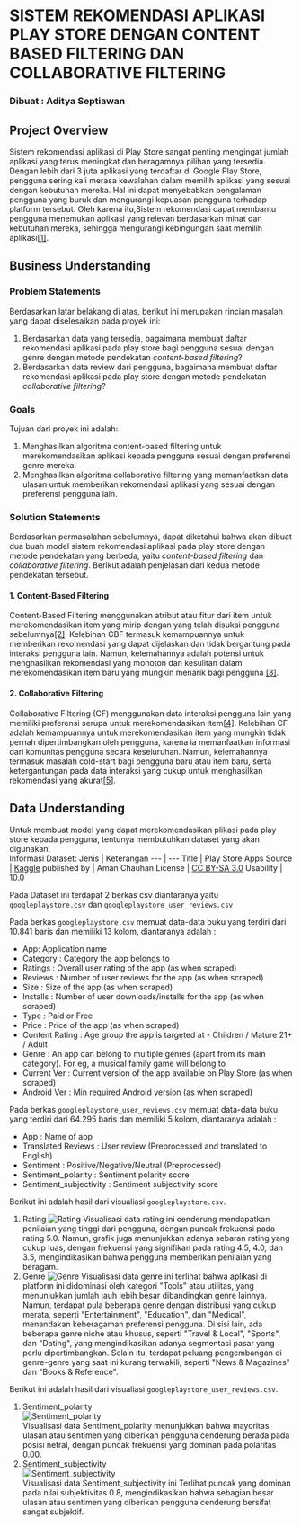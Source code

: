# SISTEM REKOMENDASI APLIKASI PLAY STORE DENGAN CONTENT BASED FILTERING DAN COLLABORATIVE FILTERING
### Dibuat : Aditya Septiawan

## Project Overview
Sistem rekomendasi aplikasi di Play Store sangat penting mengingat jumlah aplikasi yang terus meningkat dan beragamnya pilihan yang tersedia. Dengan lebih dari 3 juta aplikasi yang terdaftar di Google Play Store, pengguna sering kali merasa kewalahan dalam memilih aplikasi yang sesuai dengan kebutuhan mereka. Hal ini dapat menyebabkan pengalaman pengguna yang buruk dan mengurangi kepuasan pengguna terhadap platform tersebut. Oleh karena itu,Sistem rekomendasi dapat membantu pengguna menemukan aplikasi yang relevan berdasarkan minat dan kebutuhan mereka, sehingga mengurangi kebingungan saat memilih aplikasi[[1]](https://www.bhinneka.com/blog/ai-turut-berpartisipasi-pada-rekomendasi-di-play-store/).<br>

## Business Understanding
### Problem Statements
Berdasarkan latar belakang di atas, berikut ini merupakan rincian masalah yang dapat diselesaikan pada proyek ini:
1. Berdasarkan data yang tersedia, bagaimana membuat daftar rekomendasi aplikasi pada play store bagi pengguna sesuai dengan genre dengan metode pendekatan *content-based filtering*?
2. Berdasarkan data review dari pengguna, bagaimana membuat daftar rekomendasi aplikasi pada play store dengan metode pendekatan *collaborative filtering*?

### Goals
Tujuan dari proyek ini adalah:
1. Menghasilkan algoritma content-based filtering untuk merekomendasikan aplikasi kepada pengguna sesuai dengan preferensi genre mereka.
2. Menghasilkan algoritma collaborative filtering yang memanfaatkan data ulasan untuk memberikan rekomendasi aplikasi yang sesuai dengan preferensi pengguna lain.

### Solution Statements
Berdasarkan permasalahan sebelumnya, dapat diketahui bahwa akan dibuat dua buah model sistem rekomendasi aplikasi pada play store dengan metode pendekatan yang berbeda, yaitu *content-based filtering* dan *collaborative filtering*. Berikut adalah penjelasan dari kedua metode pendekatan tersebut.

#### 1. Content-Based Filtering
  Content-Based Filtering menggunakan atribut atau fitur dari item untuk merekomendasikan item yang mirip dengan yang telah disukai pengguna sebelumnya[[2]](https://www.ibm.com/topics/content-based-filtering?form=MG0AV3). Kelebihan CBF termasuk kemampuannya untuk memberikan rekomendasi yang dapat dijelaskan dan tidak bergantung pada interaksi pengguna lain. Namun, kelemahannya adalah potensi untuk menghasilkan rekomendasi yang monoton dan kesulitan dalam merekomendasikan item baru yang mungkin menarik bagi pengguna [[3]](https://thecleverprogrammer.com/2023/04/20/content-based-filtering-and-collaborative-filtering-difference/).

#### 2. Collaborative Filtering
  Collaborative Filtering (CF) menggunakan data interaksi pengguna lain yang memiliki preferensi serupa untuk merekomendasikan item[[4]](https://www.ibm.com/topics/collaborative-filtering?form=MG0AV3). Kelebihan CF adalah kemampuannya untuk merekomendasikan item yang mungkin tidak pernah dipertimbangkan oleh pengguna, karena ia memanfaatkan informasi dari komunitas pengguna secara keseluruhan. Namun, kelemahannya termasuk masalah cold-start bagi pengguna baru atau item baru, serta ketergantungan pada data interaksi yang cukup untuk menghasilkan rekomendasi yang akurat[[5]](https://developers.google.com/machine-learning/recommendation/collaborative/basics?hl=id).

## Data Understanding
Untuk membuat model yang dapat merekomendasikan plikasi pada play store kepada pengguna, tentunya membutuhkan dataset yang akan digunakan.<br>
Informasi Dataset:
Jenis | Keterangan
--- | ---
Title | Play Store Apps
Source | [Kaggle](https://www.kaggle.com/datasets/whenamancodes/play-store-apps)
published by | Aman Chauhan
License | [CC BY-SA 3.0](https://creativecommons.org/licenses/by-sa/3.0/)
Usability | 10.0

Pada Dataset ini terdapat 2 berkas csv diantaranya yaitu `googleplaystore.csv`  dan `googleplaystore_user_reviews.csv`

Pada berkas `googleplaystore.csv` memuat data-data buku yang terdiri dari 10.841  baris dan memiliki 13  kolom, diantaranya adalah :
- App: 	Application name
- Category : 	Category the app belongs to
- Ratings : 	Overall user rating of the app (as when scraped)
- Reviews : 	Number of user reviews for the app (as when scraped)
- Size :	Size of the app (as when scraped)
- Installs : 	Number of user downloads/installs for the app (as when scraped)
- Type :	Paid or Free
- Price :	Price of the app (as when scraped)
- Content Rating : 	Age group the app is targeted at - Children / Mature 21+ / Adult
- Genre : 	An app can belong to multiple genres (apart from its main category). For eg, a musical family game will belong to
- Current Ver : 	Current version of the app available on Play Store (as when scraped)
- Android Ver : 	Min required Android version (as when scraped)

Pada berkas `googleplaystore_user_reviews.csv` memuat data-data buku yang terdiri dari 64.295   baris dan memiliki 5  kolom, diantaranya adalah :
- App : 	Name of app
- Translated Reviews : 	User review (Preprocessed and translated to English)
- Sentiment : Positive/Negative/Neutral (Preprocessed)
- Sentiment_polarity :	Sentiment polarity score
- Sentiment_subjectivity :	Sentiment subjectivity score

Berikut ini adalah hasil dari visualiasi `googleplaystore.csv`.
1. Rating
   ![Rating](https://github.com/Adityas22/sistem_rekomendasi_play_store/blob/main/image/Rating.png)
   Visualisasi data rating ini cenderung mendapatkan penilaian yang tinggi dari pengguna, dengan puncak frekuensi pada rating 5.0. Namun, grafik juga menunjukkan adanya sebaran rating yang cukup luas, dengan frekuensi yang signifikan pada rating 4.5, 4.0, dan 3.5, mengindikasikan bahwa pengguna memberikan penilaian yang beragam.
2. Genre
   ![Genre](https://github.com/Adityas22/sistem_rekomendasi_play_store/blob/main/image/Genres.png)
   Visualisasi data genre ini terlihat bahwa aplikasi di platform ini didominasi oleh kategori "Tools" atau utilitas, yang menunjukkan jumlah jauh lebih besar dibandingkan genre lainnya. Namun, terdapat pula beberapa genre dengan distribusi yang cukup merata, seperti "Entertainment", "Education", dan "Medical", menandakan keberagaman preferensi pengguna. Di sisi lain, ada beberapa genre niche atau khusus, seperti "Travel & Local", "Sports", dan "Dating", yang mengindikasikan adanya segmentasi pasar yang perlu dipertimbangkan. Selain itu, terdapat peluang pengembangan di genre-genre yang saat ini kurang terwakili, seperti "News & Magazines" dan "Books & Reference".

Berikut ini adalah hasil dari visualiasi `googleplaystore_user_reviews.csv`.
1. Sentiment_polarity <br>
   ![Sentiment_polarity](https://github.com/Adityas22/sistem_rekomendasi_play_store/blob/main/image/sentiment_polarity.png) <br>
   Visualisasi data Sentiment_polarity menunjukkan bahwa mayoritas ulasan atau sentimen yang diberikan pengguna cenderung berada pada posisi netral, dengan puncak frekuensi yang dominan pada polaritas 0.00.
3. Sentiment_subjectivity <br>
   ![Sentiment_subjectivity](https://github.com/Adityas22/sistem_rekomendasi_play_store/blob/main/image/Sentiment_Subjectivity.png) <br>
   Visualisasi data Sentiment_subjectivity ini Terlihat puncak yang dominan pada nilai subjektivitas 0.8, mengindikasikan bahwa sebagian besar ulasan atau sentimen yang diberikan pengguna cenderung bersifat sangat subjektif.
